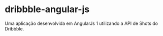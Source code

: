 # dribbble-angular-js
Uma aplicação desenvolvida em AngularJs 1 utilizando a API de Shots do Dribbble.
